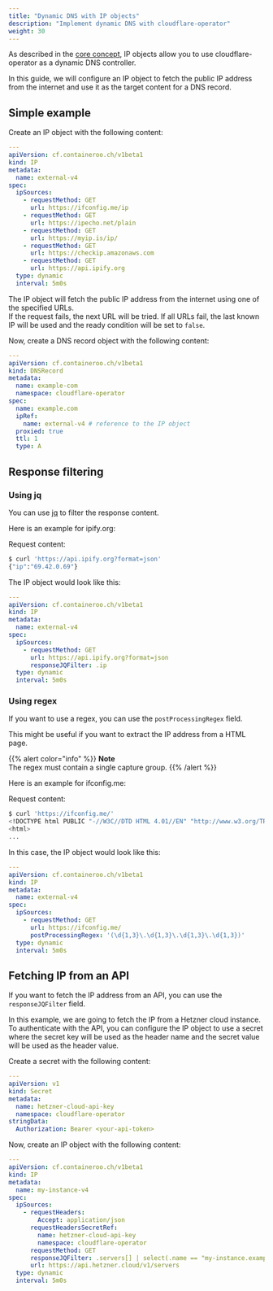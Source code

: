 ```yaml
---
title: "Dynamic DNS with IP objects"
description: "Implement dynamic DNS with cloudflare-operator"
weight: 30
---
```


As described in the [core concept](/docs/cloudflare-operator/core_concepts/#ip-objects), IP objects allow you to
use cloudflare-operator as a dynamic DNS controller.

In this guide, we will configure an IP object to fetch the public IP address from the internet and use it as the target
content for a DNS record.

## Simple example

Create an IP object with the following content:

```yaml
---
apiVersion: cf.containeroo.ch/v1beta1
kind: IP
metadata:
  name: external-v4
spec:
  ipSources:
    - requestMethod: GET
      url: https://ifconfig.me/ip
    - requestMethod: GET
      url: https://ipecho.net/plain
    - requestMethod: GET
      url: https://myip.is/ip/
    - requestMethod: GET
      url: https://checkip.amazonaws.com
    - requestMethod: GET
      url: https://api.ipify.org
  type: dynamic
  interval: 5m0s
```

The IP object will fetch the public IP address from the internet using one of the specified URLs.\
If the request fails, the next URL will be tried. If all URLs fail, the last known IP will be used and
the ready condition will be set to `false`.

Now, create a DNS record object with the following content:

```yaml
---
apiVersion: cf.containeroo.ch/v1beta1
kind: DNSRecord
metadata:
  name: example-com
  namespace: cloudflare-operator
spec:
  name: example.com
  ipRef:
    name: external-v4 # reference to the IP object
  proxied: true
  ttl: 1
  type: A
```

## Response filtering

### Using jq

You can use [jq](https://stedolan.github.io/jq/) to filter the response content.

Here is an example for ipify.org:

Request content:

```bash
$ curl 'https://api.ipify.org?format=json'
{"ip":"69.42.0.69"}
```

The IP object would look like this:

```yaml
---
apiVersion: cf.containeroo.ch/v1beta1
kind: IP
metadata:
  name: external-v4
spec:
  ipSources:
    - requestMethod: GET
      url: https://api.ipify.org?format=json
      responseJQFilter: .ip
  type: dynamic
  interval: 5m0s
```

### Using regex

If you want to use a regex, you can use the `postProcessingRegex` field.

This might be useful if you want to extract the IP address from a HTML page.

{{% alert color="info" %}}
**Note**\
The regex must contain a single capture group.
{{% /alert %}}

Here is an example for ifconfig.me:

Request content:

```bash
$ curl 'https://ifconfig.me/'
<!DOCTYPE html PUBLIC "-//W3C//DTD HTML 4.01//EN" "http://www.w3.org/TR/html4/strict.dtd">
<html>
...
```

In this case, the IP object would look like this:

```yaml
---
apiVersion: cf.containeroo.ch/v1beta1
kind: IP
metadata:
  name: external-v4
spec:
  ipSources:
    - requestMethod: GET
      url: https://ifconfig.me/
      postProcessingRegex: '(\d{1,3}\.\d{1,3}\.\d{1,3}\.\d{1,3})'
  type: dynamic
  interval: 5m0s
```

## Fetching IP from an API

If you want to fetch the IP address from an API, you can use the `responseJQFilter` field.

In this example, we are going to fetch the IP from a Hetzner cloud instance.\
To authenticate with the API, you can configure the IP object to use a secret
where the secret key will be used as the header name
and the secret value will be used as the header value.

Create a secret with the following content:

```yaml
---
apiVersion: v1
kind: Secret
metadata:
  name: hetzner-cloud-api-key
  namespace: cloudflare-operator
stringData:
  Authorization: Bearer <your-api-token>
```

Now, create an IP object with the following content:

```yaml
---
apiVersion: cf.containeroo.ch/v1beta1
kind: IP
metadata:
  name: my-instance-v4
spec:
  ipSources:
    - requestHeaders:
        Accept: application/json
      requestHeadersSecretRef:
        name: hetzner-cloud-api-key
        namespace: cloudflare-operator
      requestMethod: GET
      responseJQFilter: .servers[] | select(.name == "my-instance.example.com").public_net.ipv4.ip
      url: https://api.hetzner.cloud/v1/servers
  type: dynamic
  interval: 5m0s
```
